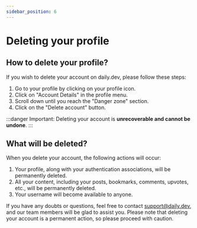 ```yaml
---
sidebar_position: 6
---
```


# Deleting your profile

## How to delete your profile?

If you wish to delete your account on daily.dev, please follow these steps:

1. Go to your profile by clicking on your profile icon.
2. Click on "Account Details" in the profile menu.
3. Scroll down until you reach the "Danger zone" section.
4. Click on the "Delete account" button.

:::danger
Important: Deleting your account is **unrecoverable and cannot be undone**.
::: 

## What will be deleted?

When you delete your account, the following actions will occur:

1. Your profile, along with your authentication associations, will be permanently deleted.
2. All your content, including your posts, bookmarks, comments, upvotes, etc., will be permanently deleted.
3. Your username will become available to anyone.

If you have any doubts or questions, feel free to contact support@daily.dev, and our team members will be glad to assist you. Please note that deleting your account is a permanent action, so please proceed with caution.